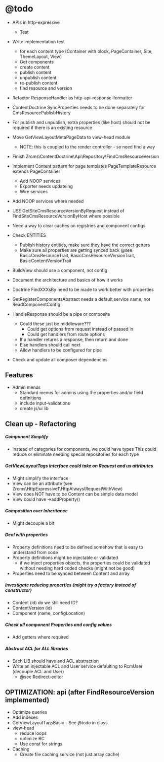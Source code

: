 @todo
=====

- APIs in http-expressive
    - Test

- Write implementation test
    - for each content type (Container with block, PageContainer, Site, ThemeLayout, View)
    - Get components
    - create content
    - publish content
    - unpublish content
    - re-publish content
    - find resource and version

- Refactor ResponseHandler as http-api-response-formatter

- ContentDoctrine SyncProperties needs to be done separately for CmsResourcePublishHistory

- For publish and unpublish, extra properties (like host) should not be required if there is an existing resource

- Move GetViewLayoutMetaPageData to view-head module
    - NOTE: this is coupled to the render controller - so need find a way

- Finish Zrcms\ContentDoctrine\Api\Repository\FindCmsResourceVersion

- Implement Content pattern for page templates PageTemplateResource extends PageContainer
    - Add NOOP services
    - Exporter needs updateing
    - Wire services
    
- Add NOOP services where needed 

- USE GetSiteCmsResourceVersionByRequest instead of FindSiteCmsResourceVersionByHost where possible

- Need a way to clear caches on registries and component configs

- Check ENTITIES 
    - Publish history entities, make sure they have the correct getters
    - Make sure all properties are getting synced back @see BasicCmsResourceTrait, BasicCmsResourceVersionTrait, BasicContentVersionTrait
    
- BuildView should use a component, not config
    
- Document the architecture and basics of how it works

- Doctrine FindXXXsBy need to be made to work better with properties

- GetRegisterComponentsAbstract needs a default service name, not ReadComponentConfig

- HandleResponse should be a pipe or composite

    - Could these just be middleware???
        - Could get options from request instead of passed in
        - Could get handlers from route options
    - If a handler returns a response, then return and done
    - Else handlers should call next
    - Allow handlers to be configured for pipe
    
- Check and update all composer dependencies

    
Features
--------

- Admin menus
    - Standard menus for admins using the properties and/or field definitions
    - include input-validations
    - create js/ui lib
    
Clean up - Refactoring
----------------------

##### Component Simplify #####

- Instead of categories for components, we could have types
  This could reduce or eliminate needing special repositories for each type

##### GetViewLayoutTags interface could take on Request and us attributes #####

- Might simplify the interface
- View can be an attribute (see Zrcms\HttpExpressive1\HttpAlways\RequestWithView)
- View does NOT have to be Content can be simple data model
- View could have ->addProperty()

##### Composition over Inheritance #####

- Might decouple a bit

##### Deal with properties #####

- Property definitions need to be defined somehow that is easy to understand from code
- Property definitions might be injectable or validated
    - if we inject properties objects, the properties could be validated without needing hard coded checks (might not be good)
- Properties need to be synced between Content and array
    
##### Investigate reducing properties (might try a factory instead of constructor) #####

- Content (id) do we still need ID?
- ContentVersion (id)
- Component (name, configLocation)
    
##### Check all component Properties and config values #####

- Add getters where required
    
##### Abstract ACL for ALL libraries #####

- Each LIB should have and ACL abstraction
- Write an injectable ACL and User service defaulting to RcmUser (decouple ACL and User)
    - @see Redirect-editor
    
    
OPTIMIZATION: api (after FindResourceVersion implemented)
---------------------------------------------------------

- Optimize queries
- Add indexes
- GetViewLayoutTagsBasic - See @todo in class
- view-head
    - reduce loops
    - optimize BC
    - Use const for strings
- Caching
    - Create file caching service (not just array cache)
